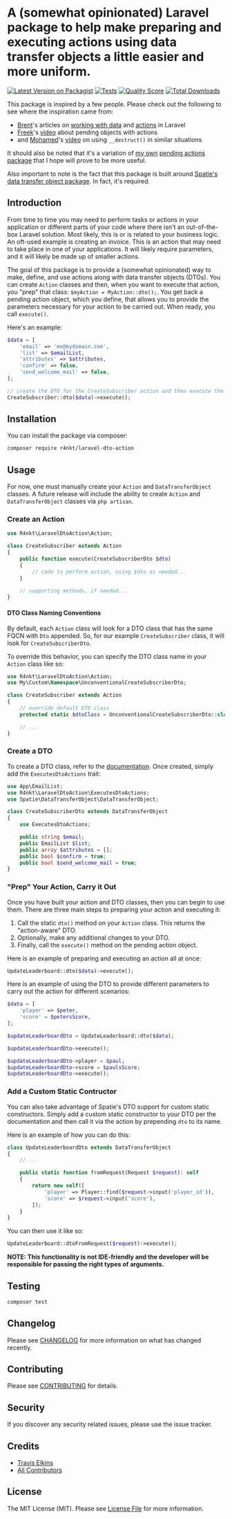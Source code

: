 # A (somewhat opinionated) Laravel package to help make preparing and executing actions using data transfer objects a little easier and more uniform.

[![Latest Version on Packagist](https://img.shields.io/packagist/v/r4nkt/laravel-dto-action.svg?style=flat-square)](https://packagist.org/packages/r4nkt/laravel-dto-action)
[![Tests](https://github.com/r4nkt/laravel-dto-action/workflows/run%20tests/badge.svg)](https://github.com/r4nkt/laravel-dto-action/actions?query=workflow%3A"run+tests")
[![Quality Score](https://img.shields.io/scrutinizer/g/r4nkt/laravel-dto-action.svg?style=flat-square)](https://scrutinizer-ci.com/g/r4nkt/laravel-dto-action)
[![Total Downloads](https://img.shields.io/packagist/dt/r4nkt/laravel-dto-action.svg?style=flat-square)](https://packagist.org/packages/r4nkt/laravel-dto-action)

This package is inspired by a few people. Please check out the following to see where the inspiration came from:
- [Brent](https://twitter.com/brendt_gd)'s articles on [working with data](https://stitcher.io/blog/laravel-beyond-crud-02-working-with-data) and [actions](https://stitcher.io/blog/laravel-beyond-crud-03-actions) in Laravel
- [Freek](https://twitter.com/freekmurze)'s [video](https://freek.dev/1545-how-to-avoid-large-function-signatures-by-using-pending-objects) about pending objects with actions
- and [Mohamed](https://twitter.com/themsaid)'s [video](https://divinglaravel.com/when-does-php-call-__destruct) on using `__destruct()` in similar situations

It should also be noted that it's a variation of [my own](https://twitter.com/traviselkins) [pending actions package](https://github.com/telkins/laravel-pending-action) that I hope will prove to be more useful.

Also important to note is the fact that this package is built around [Spatie's](https://spatie.be) [data transfer object package](https://github.com/spatie/data-transfer-object). In fact, it's required.

## Introduction

From time to time you may need to perform tasks or actions in your application or different parts of your code where there isn't an out-of-the-box Laravel solution. Most likely, this is or is related to your business logic. An oft-used example is creating an invoice. This is an action that may need to take place in one of your applications. It will likely require parameters, and it will likely be made up of smaller actions.

The goal of this package is to provide a (somewhat opinionated) way to make, define, and use actions along with data transfer objects (DTOs). You can create `Action` classes and then, when you want to execute that action, you "prep" that class: `$myAction = MyAction::dto();`. You get back a pending action object, which you define, that allows you to provide the parameters necessary for your action to be carried out. When ready, you call `execute()`.

Here's an example:

```php
$data = [
    'email' => 'me@mydomain.com',
    'list' => $emailList,
    'attributes' => $attributes,
    'confirm' => false,
    'send_welcome_mail' => false,
];

// create the DTO for the CreateSubscriber action and then execute the action
CreateSubscriber::dto($data)->execute();
```

## Installation

You can install the package via composer:

```bash
composer require r4nkt/laravel-dto-action
```

## Usage

For now, one must manually create your `Action` and `DataTransferObject` classes. A future release will include the ability to create `Action` and `DataTransferObject` classes via `php artisan`.

### Create an Action

``` php
use R4nkt\LaravelDtoAction\Action;

class CreateSubscriber extends Action
{
    public function execute(CreateSubscriberDto $dto)
    {
        // code to perform action, using $dto as needed...
    }

    // supporting methods, if needed...
}
```

#### DTO Class Naming Conventions

By default, each `Action` class will look for a DTO class that has the same FQCN with `Dto` appended. So, for our example `CreateSubscriber` class, it will look for `CreateSubscriberDto`.

To override this behavior, you can specify the DTO class name in your `Action` class like so:

``` php
use R4nkt\LaravelDtoAction\Action;
use My\Custom\Namespace\UnconventionalCreateSubscriberDto;

class CreateSubscriber extends Action
{
    // override default DTO class
    protected static $dtoClass = UnconventionalCreateSubscriberDto::class;

    // ...
}
```

### Create a DTO

To create a DTO class, refer to the [documentation](https://github.com/spatie/data-transfer-object). Once created, simply add the `ExecutesDtoActions` trait:

``` php
use App\EmailList;
use R4nkt\LaravelDtoAction\ExecutesDtoActions;
use Spatie\DataTransferObject\DataTransferObject;

class CreateSubscriberDto extends DataTransferObject
{
    use ExecutesDtoActions;

    public string $email;
    public EmailList $list;
    public array $attributes = [];
    public bool $confirm = true;
    public bool $send_welcome_mail = true;
}
```

### "Prep" Your Action, Carry it Out

Once you have built your action and DTO classes, then you can begin to use them. There are three main steps to preparing your action and executing it:
1. Call the static `dto()` method on your `Action` class. This returns the "action-aware" DTO.
2. Optionally, make any additional changes to your DTO.
3. Finally, call the `execute()` method on the pending action object.

Here is an example of preparing and executing an action all at once:

```php
UpdateLeaderboard::dto($data)->execute();
```

Here is an example of using the DTO to provide different parameters to carry out the action for different scenarios:

```php
$data = [
    'player' => $peter,
    'score' = $petersScore,
];

$updateLeaderboardDto = UpdateLeaderboard::dto($data);

$updateLeaderboardDto->execute();

$updateLeaderboardDto->player = $paul;
$updateLeaderboardDto->score = $paulsScore;
$updateLeaderboardDto->execute();
```

### Add a Custom Static Contructor

You can also take advantage of Spatie's DTO support for custom static constructors. Simply add a custom static constructor to your DTO per the documentation and then call it via the action by prepending `dto` to its name.

Here is an example of how you can do this:

``` php
class UpdateLeaderboardDto extends DataTransferObject
{
    // ...

    public static function fromRequest(Request $request): self
    {
        return new self([
            'player' => Player::find($request->input('player_id')),
            'score' => $request->input('score'),
        ]);
    }
}
```

You can then use it like so:

```php
UpdateLeaderboard::dtoFromRequest($request)->execute();
```

**NOTE: This functionality is not IDE-friendly and the developer will be responsible for passing the right types of arguments.**

## Testing

``` bash
composer test
```

## Changelog

Please see [CHANGELOG](CHANGELOG.md) for more information on what has changed recently.

## Contributing

Please see [CONTRIBUTING](CONTRIBUTING.md) for details.

## Security

If you discover any security related issues, please use the issue tracker.

## Credits

- [Travis Elkins](https://github.com/telkins)
- [All Contributors](../../contributors)

## License

The MIT License (MIT). Please see [License File](LICENSE.md) for more information.
